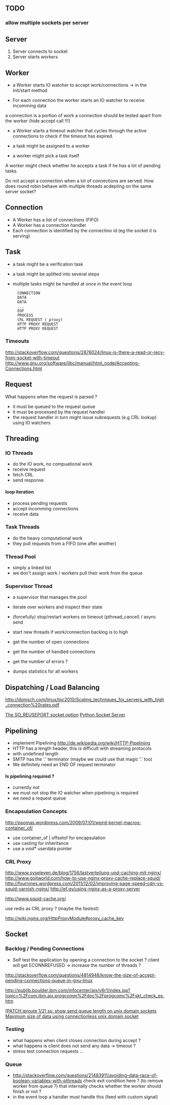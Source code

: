 ## TODO 

### allow multiple sockets per server

## Server

1. Server connects to socket
2. Server starts workers 

## Worker
* a Worker starts IO watcher to accept work/connections
-> in the init/start method

* For each connection the worker starts an IO watcher to receive incomming data

a connection is a portion of work
a connection should be tested apart from the worker (hide accept call !!!)


* a Worker starts a timeout watcher that cycles through the active connections
  to check if the timeout has expired.  

* a task might be assigned to a worker
* a worker might pick a task itself

A worker might check whether he accepts a task if he 
has a lot of pending tasks.

Do not accept a connection when a lot of connections are served.
How does round robin behave with multiple threads acdepting
on the same server socket?

## Connection

* A Worker has a list of connections (FIFO)
* A Worker has a connection handler
* Each connection is identified by the connectino id (eg the socket it is serving)

## Task

* a task might be a verification task
* a task might be splitted into several steps
* multiple tasks might be handled at once in the event loop

		CONNECTION
		DATA
		DATA
		...
		EOF
		PROCESS
		CRL REQUEST ( proxy)
		HTTP PROXY REQUEST
		HTTP PROXY REQUEST


### Timeouts

http://stackoverflow.com/questions/2876024/linux-is-there-a-read-or-recv-from-socket-with-timeout
http://www.gnu.org/software/libc/manual/html_node/Accepting-Connections.html


## Request

 What happens when the request is parsed ?

* it must be queued to the request queue
* it must be processed by the request handler
* the request handler in turn might issue subrequests (e.g CRL lookup) using IO watchers

## Threading

### IO Threads

* do the IO work, no compuational work
* receive request 
* fetch CRL
* send response

#### loop iteration

* process pending requests
* accept incomming connections
* receive data

### Task Threads

* do the heavy computational work
* they pull requests from a FIFO (one after another)

### Thread Pool

* simply a linked list
* we don't assign work / workers pull their work from the queue


### Supervisor Thread

* a supervisor that manages the pool

* iterate over workers and inspect their state
* (forcefully) stop/restart workers on timeout (pthread_cancel) / async send

* start new threads if work/connection backlog is to high

* get the number of open connections
* get the number of handled connections
* get the number of errors ?

* dumps statistics for all workers

## Dispatching / Load Balancing

http://domsch.com/linux/lpc2010/Scaling_techniques_for_servers_with_high_connection%20rates.pdf

[The SO_REUSEPORT socket option](http://lwn.net/Articles/542629/)
[Python Socket Server](http://docs.python.org/2/library/socketserver.html)

## Pipelining

* implement Pipelining http://de.wikipedia.org/wiki/HTTP-Pipelining
* HTTP has a length header, this is difficult with streaming protocols
* with undefined length
* SMTP has the '.' terminator (maybe we could use that magic '.' too)
* We definitely need an END OF request terminator

#### Is pipelining required ?

* currently not 
* we must not stop the IO watcher when pipelining is required
* we need a request queue 


### Encapsulation Concepts

http://psomas.wordpress.com/2009/07/01/weird-kernel-macros-container_of/

* use container_of | offsetof for encapsulation
* use casting for inheritance
* use a void* userdata pointer

### CRL Proxy

http://www.syseleven.de/blog/1756/lastverteilung-und-caching-mit-nginx/
http://www.goitworld.com/how-to-use-nginx-proxy-cache-replace-squid/
http://fournines.wordpress.com/2011/12/02/improving-page-speed-cdn-vs-squid-varnish-nginx/
http://ef.gy/using-nginx-as-a-proxy-server

http://www.squid-cache.org/

use redis as CRL proxy ? (maybe the fastest)

http://wiki.nginx.org/HttpProxyModule#proxy_cache_key

## Socket

### Backlog / Pending Connections

* Self test the application by opening a connection to the socket ?
  client will get ECONNREFUSED -> increase the number of threads ?

http://stackoverflow.com/questions/4814948/know-the-size-of-accept-pending-connections-queue-in-gnu-linux

http://publib.boulder.ibm.com/infocenter/aix/v6r1/index.jsp?topic=%2Fcom.ibm.aix.progcomm%2Fdoc%2Fprogcomc%2Fskt_check_ex.htm

[[PATCH iproute 1/2] ss: show send queue length on unix domain sockets](http://www.spinics.net/lists/netdev/msg227274.html)
[Maximum size of data using connectionless unix domain socket](http://developerweb.net/viewtopic.php?id=3605)


### Testing

* what happens when client closes connection during accept ?
* what happens is client does not send any data -> timeout ?
* stress test connection requests ...


### Queue

* http://stackoverflow.com/questions/21483911/avoiding-data-race-of-boolean-variables-with-pthreads
check exit condition here ? (to remove worker from queue ?)
that internally checks whether the worker should finish or not ?
* in the event loop a handler must handle this (feed with custom signal)